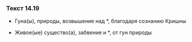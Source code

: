### Текст 14.19

- Гуна(ы), природы, возвышение над *, благодаря сознанию Кришны

- Живое(ые) существо(а), забвение и *, от гун природы
	
